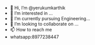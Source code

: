 - 👋 Hi, I’m @yerukumkarthik
- 👀 I’m interested in ...
- 🌱 I’m currently pursuing Engineering...
- 💞️ I’m looking to collaborate on ...
- 📫 How to reach me 
- whatsapp:8977238447
<!---
yerukumkarthik/yerukumkarthik is a ✨ special ✨ repository because its `README.md` (this file) appears on your GitHub profile.
You can click the Preview link to take a look at your changes.
--->
